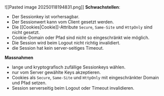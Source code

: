 ![[Pasted image 20250118194831.png]]
**Schwachstellen**:
- Der Sessionkey ist vorhersagbar.
- Der Sessionwert kann vom Client gesetzt werden.
- Die [[Cookies|Cookie]]-Attribute `Secure`, `Same-Site` und `HttpOnly` sind nicht gesetzt.
- Cookie-Domain oder Pfad sind nicht so eingeschränkt wie möglich.
- Die Session wird beim Logout nicht richtig invalidiert.
- die Session hat kein server-seitiges Timeout.

**Massnahmen**
- lange und kryptografisch zufällige Sessionkeys wählen.
- nur vom Server gewählte Keys akzeptieren.
- Cookies als `Secure`, `Same-Site` und `HttpOnly` mit eingeschränkter Domain und Pfad setzen.
- Session serverseitig beim Logout oder Timeout invalidieren.
